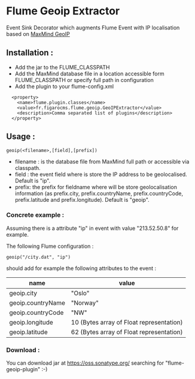 # Flume Geoip Extractor

Event Sink Decorator which augments Flume Event with IP localisation based on [MaxMind GeoIP](http://www.maxmind.com/app/ip-location)

## Installation :

 * Add the jar to the FLUME_CLASSPATH
 * Add the MaxMind database file in a location accessible form FLUME_CLASSPATH or specify full path in configuration
 * Add the plugin to your flume-config.xml

```
  <property>
    <name>flume.plugin.classes</name>                                         
    <value>fr.figarocms.flume.geoip.GeoIPExtractor</value>
    <description>Comma separated list of plugins</description>
  </property>
```

## Usage :

```
geoip(<filename>,[field],[prefix])
```

  * filename : is the database file from MaxMind full path or accessible via classpath.
  * field : the event field where is store the IP address to be geolocalised. Default is "ip".
  * prefix: the prefix for fieldname where will be store geolocalisation information (as prefix.city, prefix.countryName, prefix.countryCode, prefix.latitude and prefix.longitude). Default is "geoip".


### Concrete example :

Assuming there is a attribute "ip" in event with value "213.52.50.8" for example.

The following Flume configuration :

```
geoip("/city.dat", "ip")
```

should add for example the following attributes to the event :


| **name**           | **value**                     |
|--------------------|-------------------------------|
| geoip.city | "Oslo" |
| geoip.countryName | "Norway" |
| geoip.countryCode | "NW" |
| geoip.longitude | 10 (Bytes array of Float representation) |
| geoip.latitude | 62 (Bytes array of Float representation) |


### Download :

You can download jar at https://oss.sonatype.org/ searching for "flume-geoip-plugin" :-)

